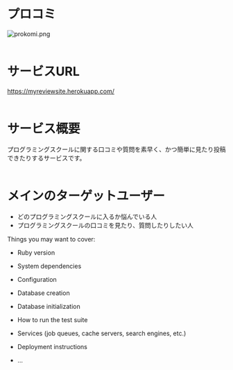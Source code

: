 # プロコミ
![prokomi.png](./images/prokomi.png)
<br />
<br />

# サービスURL
<https://myreviewsite.herokuapp.com/><br />
<br />

# サービス概要
プログラミングスクールに関する口コミや質問を素早く、かつ簡単に見たり投稿できたりするサービスです。<br />
<br />

# メインのターゲットユーザー
* どのプログラミングスクールに入るか悩んでいる人
* プログラミングスクールの口コミを見たり、質問したりしたい人

Things you may want to cover:

* Ruby version

* System dependencies

* Configuration

* Database creation

* Database initialization

* How to run the test suite

* Services (job queues, cache servers, search engines, etc.)

* Deployment instructions

* ...
